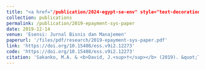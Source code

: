 ```yaml
---
title: "<a href="/publication/2024-egypt-se-env" style="text-decoration:none;">The effect of electronic payment systems on financial performance of microfinance banks in Niger State</a>"
collection: publications
permalink: /publication/2019-epayment-sys-paper
date: 2019-12-14
venue: 'Esensi: Jurnal Bisnis dan Manajemen'
paperurl: '/files/pdf/research/2019-epayment-sys-paper.pdf'
link: 'https://doi.org/10.15408/ess.v9i2.12273'
code: 'https://doi.org/10.15408/ess.v9i2.12273'
citation: 'Sakanko, M.A. & <b>David, J.<sup>†</sup></b> (2019). &quot;The effect of electronic payment systems on financial performance of microfinance banks in Niger State.&quot; <i>Esensi: Jurnal Bisnis dan Manajemen</i>, <i>9</i>(2), 143-154. doi:10.15408/ess.v9i2.12273'
---
```

